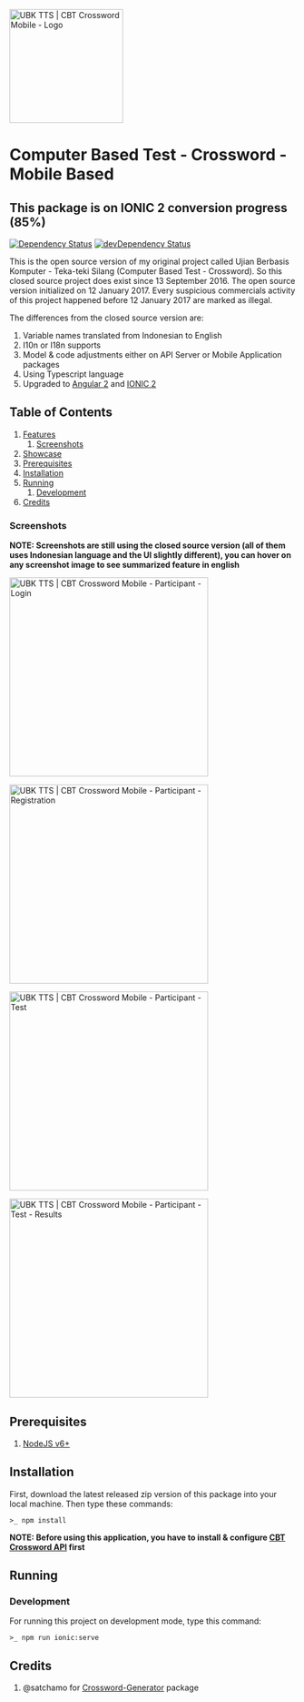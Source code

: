 <img
title="Logo"
alt="UBK TTS | CBT Crossword Mobile - Logo"
src="static/images/logo.png"
width="200"
/>

# Computer Based Test - Crossword - Mobile Based

## This package is on IONIC 2 conversion progress (85%)

[![Dependency Status](https://david-dm.org/labibramadhan/cbt-crossword-mobile.svg)](https://david-dm.org/labibramadhan/cbt-crossword-mobile)
[![devDependency Status](https://david-dm.org/labibramadhan/cbt-crossword-mobile/dev-status.svg)](https://david-dm.org/labibramadhan/cbt-crossword-mobile?type=dev)

This is the open source version of my original project called Ujian Berbasis Komputer - Teka-teki Silang (Computer Based Test - Crossword). So this closed source project does exist since 13 September 2016. The open source version initialized on 12 January 2017. Every suspicious commercials activity of this project happened before 12 January 2017 are marked as illegal.

The differences from the closed source version are:

1. Variable names translated from Indonesian to English
1. I10n or I18n supports
1. Model & code adjustments either on API Server or Mobile Application packages
1. Using Typescript language
1. Upgraded to [Angular 2](http://angular.io) and [IONIC 2](http://ionicframework.com/docs/v2/)

## Table of Contents
1. [Features](https://github.com/labibramadhan/cbt-crossword-web/#features)
    1. [Screenshots](#screenshots)
1. [Showcase](https://github.com/labibramadhan/cbt-crossword-web/#showcase)
1. [Prerequisites](#prerequisites)
1. [Installation](#installation)
1. [Running](#running)
    1. [Development](#development)
1. [Credits](#credits)

### Screenshots
**NOTE: Screenshots are still using the closed source version (all of them uses Indonesian language and the UI slightly different), you can hover on any screenshot image to see summarized feature in english**

<img
title="Participant - Login"
alt="UBK TTS | CBT Crossword Mobile - Participant - Login"
src="static/images/screenshots/SMARTPHONE - Login.png"
width="350"
/>

<img
title="Participant - Registration"
alt="UBK TTS | CBT Crossword Mobile - Participant - Registration"
src="static/images/screenshots/SMARTPHONE - Register.png"
width="350"
/>

<img
title="Participant - Test - Fill an Answer"
alt="UBK TTS | CBT Crossword Mobile - Participant - Test"
src="static/images/screenshots/SMARTPHONE - Peserta - Test - Isi Jawaban.png"
width="350"
/>

<img
title="Participant - Test Results"
alt="UBK TTS | CBT Crossword Mobile - Participant - Test - Results"
src="static/images/screenshots/SMARTPHONE - Peserta - Test - Nilai.png"
width="350"
/>

## Prerequisites
1. [NodeJS v6+](https://nodejs.org/en/download/)

## Installation
First, download the latest released zip version of this package into your local machine. Then type these commands:
```
>_ npm install
```

**NOTE: Before using this application, you have to install & configure [CBT Crossword API](https://github.com/labibramadhan/cbt-crossword-api) first**

## Running

### Development
For running this project on development mode, type this command:
```
>_ npm run ionic:serve
```

## Credits

1. @satchamo for [Crossword-Generator](https://github.com/satchamo/Crossword-Generator) package
